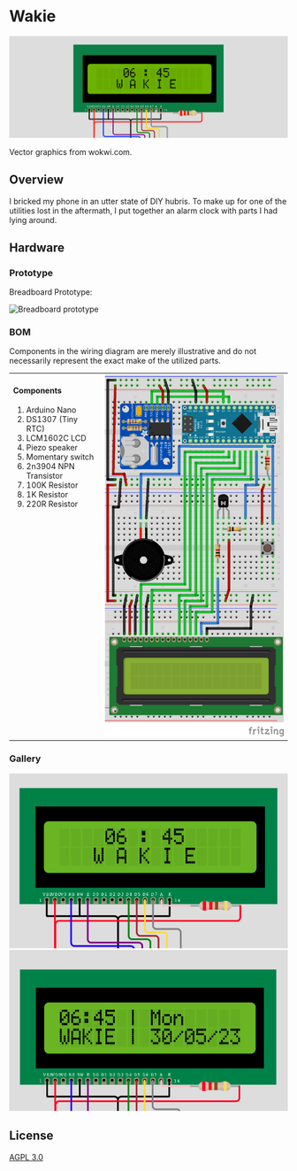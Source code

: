 # Wakie

![Alarm Display Wide](/hardware/alarm_display_wide.png?raw=true "Alarm Display")

Vector graphics from wokwi.com.

## Overview

I bricked my phone in an utter state of DIY hubris.
To make up for one of the utilities lost in the aftermath, I put together an alarm clock with parts I had lying around.

## Hardware

### Prototype

Breadboard Prototype:

![Breadboard prototype](/hardware/breadboard_prototype.png?raw=true "Breadboard prototype")

### BOM

Components in the wiring diagram are merely illustrative and do not necessarily represent the exact make of the utilized parts.

<table>
<tr>
<td valign="top">
<h4>Components</h4>
<ol>
<li>Arduino Nano</li>
<li>DS1307 (Tiny RTC)</li>
<li>LCM1602C LCD</li>
<li>Piezo speaker</li>
<li>Momentary switch</li>
<li>2n3904 NPN Transistor</li>
<li>100K Resistor</li>
<li>1K Resistor</li>
<li>220R Resistor</li>
</ol>
</td>

<td>
<img src="/hardware/Wakie_bb.png" alt="Breadboard wiring diagram" />
</td>
</tr>
</table>

### Gallery

![Alarm Display](/hardware/alarm_display.png?raw=true "Alarm Display")
![Date-Time Display](/hardware/datetime_display.png?raw=true "DateTime Display")

## License

[AGPL 3.0](LICENSE)
